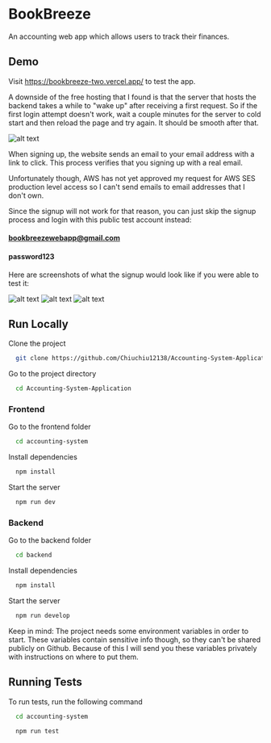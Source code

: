 # BookBreeze

An accounting web app which allows users to track their finances.

## Demo

Visit https://bookbreeze-two.vercel.app/ to test the app.

A downside of the free hosting that I found is that the server that hosts the backend takes a while to "wake up" after receiving a first request. So if the first login attempt doesn't work, wait a couple minutes for the server to cold start and then reload the page and try again. It should be smooth after that.

![alt text](https://i.imgur.com/0loWoJJ.png)

When signing up, the website sends an email to your email address with a link to click. This process verifies that you signing up with a real email.

Unfortunately though, AWS has not yet approved my request for AWS SES production level access so I can't send emails to email addresses that I don't own.

Since the signup will not work for that reason, you can just skip the signup process and login with this public test account instead:

#### bookbreezewebapp@gmail.com

#### password123

Here are screenshots of what the signup would look like if you were able to test it:

![alt text](https://i.imgur.com/bkujPlP.png)
![alt text](https://i.imgur.com/FuXDCl1.png)
![alt text](https://i.imgur.com/CNlKWyB.png)

## Run Locally

Clone the project

```bash
  git clone https://github.com/Chiuchiu12138/Accounting-System-Application.git
```

Go to the project directory

```bash
  cd Accounting-System-Application
```

### Frontend

Go to the frontend folder

```bash
  cd accounting-system
```

Install dependencies

```bash
  npm install
```

Start the server

```bash
  npm run dev
```

### Backend

Go to the backend folder

```bash
  cd backend
```

Install dependencies

```bash
  npm install
```

Start the server

```bash
  npm run develop
```

Keep in mind: The project needs some environment variables in order to start. These variables contain sensitive info though, so they can't be shared publicly on Github. Because of this I will send you these variables privately with instructions on where to put them.

## Running Tests

To run tests, run the following command

```bash
  cd accounting-system
```

```bash
  npm run test
```
